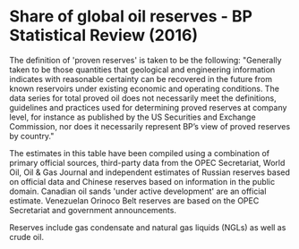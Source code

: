 # Share of global oil reserves - BP Statistical Review (2016)

The definition of 'proven reserves' is taken to be the following: "Generally taken to be those quantities that geological and engineering information indicates with reasonable certainty can be recovered in the future from known reservoirs under existing economic and operating conditions. The data series for total proved oil does not necessarily meet the definitions, guidelines and practices used for determining proved reserves at company level, for instance as published by the US Securities and Exchange Commission, nor does it necessarily represent BP’s view of proved reserves by country."

The estimates in this table have been compiled using a combination of primary official sources, third-party data from the OPEC Secretariat, World Oil, Oil & Gas Journal and independent estimates of Russian reserves based on official data and Chinese reserves based on information in the public domain. Canadian oil sands 'under active development' are an official estimate. Venezuelan Orinoco Belt reserves are based on the OPEC Secretariat and government announcements.

Reserves include gas condensate and natural gas liquids (NGLs) as well as crude oil.